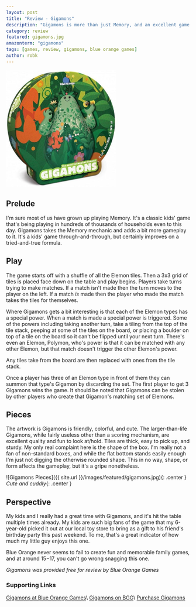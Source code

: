 ```yaml
---
layout: post
title: "Review - Gigamons"
description: "Gigamons is more than just Memory, and an excellent game for kids."
category: review
featured: gigamons.jpg
amazonterm: "gigamons"
tags: [games, review, gigamons, blue orange games]
author: robk
---
```


<img src="/images/gigamons/gigamons.jpg" width="300" alt="Gigamons" class="float-right" />

<h2>Prelude</h2>

I'm sure most of us have grown up playing Memory. It's a classic kids' game that's being playing in hundreds of thousands of households even to this day. Gigamons takes the Memory mechanic and adds a bit more gameplay to it. It's a kids' game through-and-through, but certainly improves on a tried-and-true formula.

<h2>Play</h2>

The game starts off with a shuffle of all the Elemon tiles. Then a 3x3 grid of tiles is placed face down on the table and play begins. Players take turns trying to make matches. If a match isn't made then the turn moves to the player on the left. If a match *is* made then the player who made the match takes the tiles for themselves.

Where Gigamons gets a bit interesting is that each of the Elemon types has a special power. When a match is made a special power is triggered. Some of the powers including taking another turn, take a tiling from the top of the tile stack, peeping at some of the tiles on the board, or placing a boulder on top of a tile on the board so it can't be flipped until your next turn. There's even an Elemon, Polymon, who's power is that it can be matched with any other Elemon, but that match doesn't trigger the other Elemon's power.

Any tiles take from the board are then replaced with ones from the tile stack.

Once a player has three of an Elemon type in front of them they can summon that type's Gigamon by discarding the set. The first player to get 3 Gigamons wins the game. It should be noted that Gigamons can be stolen by other players who create that Gigamon's matching set of Elemons.

<h2>Pieces</h2>

The artwork is Gigamons is friendly, colorful, and cute. The larger-than-life Gigamons, while fairly useless other than a scoring mechanism, are excellent quality and fun to look at/hold. Tiles are thick, easy to pick up, and sturdy. My only real complaint here is the shape of the box. I'm really not a fan of non-standard boxes, and while the flat bottom stands easily enough I'm just not digging the otherwise rounded shape. This in no way, shape, or form affects the gameplay, but it's a gripe nonetheless.

![Gigamons Pieces]({{ site.url }}/images/featured/gigamons.jpg){: .center }
*Cute and cuddly*{: .center }

<h2>Perspective</h2>

My kids and I really had a great time with Gigamons, and it's hit the table multiple times already. My kids are such big fans of the game that my 6-year-old picked it out at our local toy store to bring as a gift to his friend's birthday party this past weekend. To me, that's a great indicator of how much my little guy enjoys this one.

Blue Orange never seems to fail to create fun and memorable family games, and at around $15-$17, you can't go wrong snagging this one.

*Gigamons was provided free for review by Blue Orange Games*

<h3>Supporting Links</h3>

[Gigamons at Blue Orange Games](http://www.blueorangegames.com/index.php/games/gigamons)\\
[Gigamons on BGG](https://boardgamegeek.com/boardgame/170969/la-chasse-aux-gigamons)\\
[Purchase Gigamons](https://www.amazon.com/gp/product/B01CYYFWHK/ref=as_li_tl?ie=UTF8&camp=1789&creative=9325&creativeASIN=B01CYYFWHK&linkCode=as2&tag=pawnsperspect-20&linkId=ddb26b462ee6547f985d5b8e74517e42)
